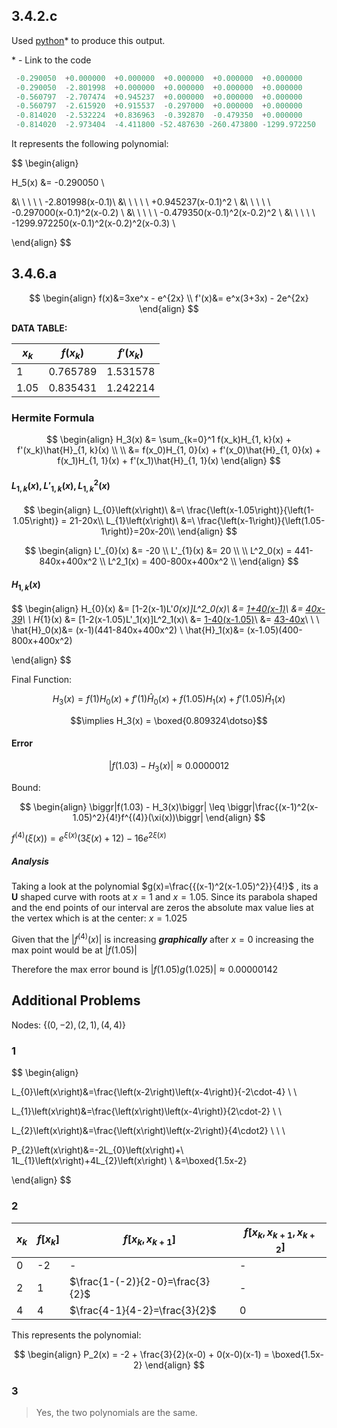 ## 3.4.2.c
Used [python](https://github.com/Parth099/College-Notes/blob/main/College%20Math/Numerical%20Analysis%20I/snippets/hermite_dd.py)\* to produce this output. 

\* - Link to the code

```python
 -0.290050  +0.000000  +0.000000  +0.000000  +0.000000  +0.000000 
 -0.290050  -2.801998  +0.000000  +0.000000  +0.000000  +0.000000
 -0.560797  -2.707474  +0.945237  +0.000000  +0.000000  +0.000000
 -0.560797  -2.615920  +0.915537  -0.297000  +0.000000  +0.000000
 -0.814020  -2.532224  +0.836963  -0.392870  -0.479350  +0.000000
 -0.814020  -2.973404  -4.411800 -52.487630 -260.473800 -1299.972250
```


It represents the following polynomial:

$$
\begin{align}

H_5(x) &= -0.290050 \\

&\ \ \ \ \ -2.801998(x-0.1)\\ 
&\ \ \ \ \ +0.945237(x-0.1)^2 \\ 
&\ \ \ \ \ -0.297000(x-0.1)^2(x-0.2) \\ 
&\ \ \ \ \ -0.479350(x-0.1)^2(x-0.2)^2 \\ 
&\ \ \ \ \ -1299.972250(x-0.1)^2(x-0.2)^2(x-0.3) \\ 

\end{align}
$$

## 3.4.6.a

$$
\begin{align}
f(x)&=3xe^x - e^{2x} \\
f'(x)&= e^x(3+3x) - 2e^{2x}
\end{align}
$$

**DATA TABLE:**

	
| $x_k$  | $f(x_k)$   | $f'(x_k)$  |
| ------ | ---------- | ---------- |
| $1$    | $0.765789$ | $1.531578$ |
| $1.05$ | $0.835431$ | $1.242214$ | 

### Hermite Formula

$$
\begin{align}
H_3(x) &= \sum_{k=0}^1 f(x_k)H_{1, k}(x) + f'(x_k)\hat{H}_{1, k}(x) \\ \\
&= f(x_0)H_{1, 0}(x) + f'(x_0)\hat{H}_{1, 0}(x) + f(x_1)H_{1, 1}(x) + f'(x_1)\hat{H}_{1, 1}(x)
\end{align}
$$

#### $L_{1, k}(x), L'_{1, k}(x), L^2_{1, k}(x)$
$$
\begin{align}
L_{0}\left(x\right)\ &=\ \frac{\left(x-1.05\right)}{\left(1-1.05\right)} = 21-20x\\
L_{1}\left(x\right)\ &=\ \frac{\left(x-1\right)}{\left(1.05-1\right)}=20x-20\\
\end{align}
$$

$$
\begin{align}
L'_{0}(x) &= -20 \\
L'_{1}(x) &= 20 \\
\\ 
L^2_0(x) = 441-840x+400x^2 \\
L^2_1(x) = 400-800x+400x^2 \\
\end{align}
$$

#### $H_{1, k}(x)$

$$
\begin{align}
H_{0}(x) &= [1-2(x-1)L'_0(x)]L^2_0(x)\\
&= [1+40(x-1)](441-840x+400x^2)\\
&= [40x-39](441-840x+400x^2)\\
\\
H_{1}(x) &= [1-2(x-1.05)L'_1(x)]L^2_1(x)\\
&= [1-40(x-1.05)](400-800x+400x^2)\\
&= [43-40x](400-800x+400x^2)\\
\\ \\ 
\hat{H}_0(x)&= (x-1)(441-840x+400x^2) \\
\hat{H}_1(x)&= (x-1.05)(400-800x+400x^2)

\end{align}
$$

Final Function:

$$
H_{3}\left(x\right)=f\left(1\right)H_{0}\left(x\right)+f'(1)\hat{H}_{0}\left(x\right)+f\left(1.05\right)H_{1}\left(x\right)+f'\left(1.05\right)\hat{H}_{1}\left(x\right)
$$

$$\implies H_3(x) = \boxed{0.809324\dotso}$$

#### Error

$$\biggr|f(1.03) - H_3(x)\biggr|\approx0.0000012$$

Bound:

$$
\begin{align}
\biggr|f(1.03) - H_3(x)\biggr| \leq \biggr|\frac{(x-1)^2(x-1.05)^2}{4!}f^{(4)}(\xi(x))\biggr|
\end{align}
$$

$f^{(4)}(\xi(x)) = e^{\xi(x)}(3{\xi(x)}+12) - 16e^{2{\xi(x)}}$

##### Analysis
Taking a look at the polynomial $g(x)=\frac{{(x-1)^2(x-1.05)^2}}{4!}$ , its a **U** shaped curve with roots at $x=1$ and $x=1.05$. Since its parabola shaped and the end points of our interval are zeros the absolute max value lies at the vertex which is at the center: $x=1.025$

Given that the $|f^{(4)}(x)|$ is increasing ***graphically*** after $x=0$ increasing the max point would be at $|f(1.05)|$

Therefore the max error bound is $\left|f\left(1.05\right)g\left(1.025\right)\right| \approx 0.00000142$


## Additional Problems

Nodes: $\{(0, -2), (2, 1), (4, 4)\}$

### 1

$$
\begin{align}

L_{0}\left(x\right)&=\frac{\left(x-2\right)\left(x-4\right)}{-2\cdot-4} \\ \\

L_{1}\left(x\right)&=\frac{\left(x\right)\left(x-4\right)}{2\cdot-2} \\ \\

L_{2}\left(x\right)&=\frac{\left(x\right)\left(x-2\right)}{4\cdot2} \\ \\ \\

P_{2}\left(x\right)&=-2L_{0}\left(x\right)+\ 1L_{1}\left(x\right)+4L_{2}\left(x\right) \\ 
&=\boxed{1.5x-2}

\end{align}
$$

### 2

| $x_k$ | $f[x_k]$ | $f[x_k, x_{k+1}]$                | $f[x_k, x_{k+1}, x_{k+2}]$ |
| ----- | -------- | -------------------------------- | -------------------------- |
| 0     | -2       | -                                | -                          |
| 2     | 1        | $\frac{1-(-2)}{2-0}=\frac{3}{2}$ | -                          |
| 4     | 4        | $\frac{4-1}{4-2}=\frac{3}{2}$    | $0$                        |

This represents the polynomial:

$$
\begin{align}
P_2(x) = -2 + \frac{3}{2}(x-0) + 0(x-0)(x-1) = \boxed{1.5x-2}
\end{align}
$$

### 3
> Yes, the two polynomials are the same. 